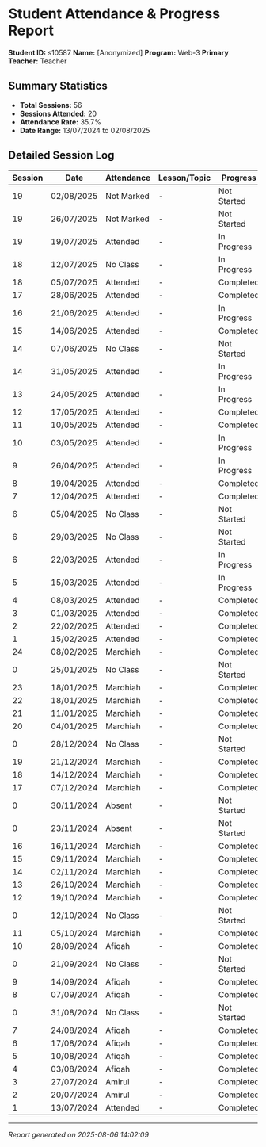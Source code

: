 # Student Attendance & Progress Report

**Student ID:** s10587
**Name:** [Anonymized]
**Program:** Web-3
**Primary Teacher:** Teacher

## Summary Statistics
- **Total Sessions:** 56
- **Sessions Attended:** 20
- **Attendance Rate:** 35.7%
- **Date Range:** 13/07/2024 to 02/08/2025

## Detailed Session Log

| Session | Date | Attendance | Lesson/Topic | Progress |
|---------|------|------------|--------------|----------|
| 19 | 02/08/2025 | Not Marked | - | Not Started |
| 19 | 26/07/2025 | Not Marked | - | Not Started |
| 19 | 19/07/2025 | Attended | - | In Progress |
| 18 | 12/07/2025 | No Class | - | In Progress |
| 18 | 05/07/2025 | Attended | - | Completed |
| 17 | 28/06/2025 | Attended | - | Completed |
| 16 | 21/06/2025 | Attended | - | In Progress |
| 15 | 14/06/2025 | Attended | - | Completed |
| 14 | 07/06/2025 | No Class | - | Not Started |
| 14 | 31/05/2025 | Attended | - | In Progress |
| 13 | 24/05/2025 | Attended | - | In Progress |
| 12 | 17/05/2025 | Attended | - | Completed |
| 11 | 10/05/2025 | Attended | - | Completed |
| 10 | 03/05/2025 | Attended | - | In Progress |
| 9 | 26/04/2025 | Attended | - | In Progress |
| 8 | 19/04/2025 | Attended | - | Completed |
| 7 | 12/04/2025 | Attended | - | Completed |
| 6 | 05/04/2025 | No Class | - | Not Started |
| 6 | 29/03/2025 | No Class | - | Not Started |
| 6 | 22/03/2025 | Attended | - | In Progress |
| 5 | 15/03/2025 | Attended | - | In Progress |
| 4 | 08/03/2025 | Attended | - | Completed |
| 3 | 01/03/2025 | Attended | - | Completed |
| 2 | 22/02/2025 | Attended | - | Completed |
| 1 | 15/02/2025 | Attended | - | Completed |
| 24 | 08/02/2025 | Mardhiah | - | Completed |
| 0 | 25/01/2025 | No Class | - | Not Started |
| 23 | 18/01/2025 | Mardhiah | - | Completed |
| 22 | 18/01/2025 | Mardhiah | - | Completed |
| 21 | 11/01/2025 | Mardhiah | - | Completed |
| 20 | 04/01/2025 | Mardhiah | - | Completed |
| 0 | 28/12/2024 | No Class | - | Not Started |
| 19 | 21/12/2024 | Mardhiah | - | Completed |
| 18 | 14/12/2024 | Mardhiah | - | Completed |
| 17 | 07/12/2024 | Mardhiah | - | Completed |
| 0 | 30/11/2024 | Absent | - | Not Started |
| 0 | 23/11/2024 | Absent | - | Not Started |
| 16 | 16/11/2024 | Mardhiah | - | Completed |
| 15 | 09/11/2024 | Mardhiah | - | Completed |
| 14 | 02/11/2024 | Mardhiah | - | Completed |
| 13 | 26/10/2024 | Mardhiah | - | Completed |
| 12 | 19/10/2024 | Mardhiah | - | Completed |
| 0 | 12/10/2024 | No Class | - | Not Started |
| 11 | 05/10/2024 | Mardhiah | - | Completed |
| 10 | 28/09/2024 | Afiqah | - | Completed |
| 0 | 21/09/2024 | No Class | - | Not Started |
| 9 | 14/09/2024 | Afiqah | - | Completed |
| 8 | 07/09/2024 | Afiqah | - | Completed |
| 0 | 31/08/2024 | No Class | - | Not Started |
| 7 | 24/08/2024 | Afiqah | - | Completed |
| 6 | 17/08/2024 | Afiqah | - | Completed |
| 5 | 10/08/2024 | Afiqah | - | Completed |
| 4 | 03/08/2024 | Afiqah | - | Completed |
| 3 | 27/07/2024 | Amirul | - | Completed |
| 2 | 20/07/2024 | Amirul | - | Completed |
| 1 | 13/07/2024 | Attended | - | Completed |

---
*Report generated on 2025-08-06 14:02:09*